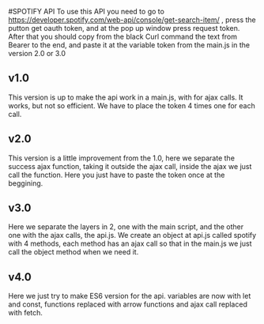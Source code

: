 #SPOTIFY API
To use this API you need to go to https://developer.spotify.com/web-api/console/get-search-item/ , press the putton get oauth token,
and at the pop up window press request token. After that you should copy from the black Curl command the text from Bearer to the end, and
paste it at the variable token from the main.js in the version 2.0 or 3.0

## v1.0
This version is up to make the api work in a main.js, with for ajax calls. It works, but not so efficient. We have to place the token 4 times
one for each call.

## v2.0 
This version is a little improvement from the 1.0, here we separate the success ajax function, taking it outside the ajax call, inside the ajax
we just call the function. Here you just have to paste the token once at the beggining.

## v3.0
Here we separate the layers in 2, one with the main script, and the other one with the ajax calls, the api.js.
We create an object at api.js called spotify with 4 methods, each method has an ajax call so that in the main.js we just
call the object method when we need it.

## v4.0
Here we just try to make ES6 version for the api. variables are now with let and const, functions replaced with arrow functions and ajax call replaced
with fetch.